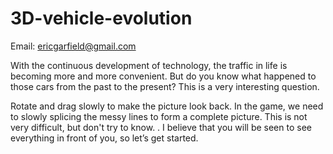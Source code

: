 # 3D-vehicle-evolution

Email: ericgarfield@gmail.com

With the continuous development of technology, the traffic in life is becoming more and more convenient. But do you know what happened to those cars from the past to the present? This is a very interesting question. 

Rotate and drag slowly to make the picture look back. In the game, we need to slowly splicing the messy lines to form a complete picture. This is not very difficult, but don't try to know. . I believe that you will be seen to see everything in front of you, so let’s get started.




